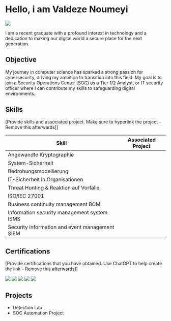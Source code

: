 # Hello, i am Valdeze Noumeyi
<a href="www.linkedin.com/in/valdeze-noumeyi"><img src="https://img.shields.io/badge/-LinkedIn-0072b1?&style=for-the-badge&logo=linkedin&logoColor=white" /></a>

I am a recent graduate with a profound interest in technology and a dedication to making our digital world a secure place for the next generation.

## Objective

My journey in computer science has sparked a strong passion for cybersecurity, driving my ambition to transition into this field. My goal is to join a Security Operations Center (SOC) as a Tier 1/2 Analyst, or IT security officer where I can contribute my skills to safeguarding digital environments.

## Skills
[Provide skills and associated project. Make sure to hyperlink the project - Remove this afterwards]]

| Skill                                           | Associated Project         |
|-------------------------------------------------|----------------------------|
|Angewandte Kryptographie
|System-Sicherheit
|Bedrohungsmodellierung
|IT-Sicherheit in Organisationen
|Threat Hunting & Reaktion auf Vorfälle
|ISO/IEC 27001 
|Business continuity management BCM
|Information security management system ISMS
|Security information and event management SIEM 

## Certifications
[Provide certifications that you have obtained. Use ChatGPT to help create the link - Remove this afterwards]]
<div>
<img src="https://img.shields.io/badge/-Security%2B-FF0000?&style=for-the-badge&logo=CompTIA&logoColor=white" />
<img src="https://img.shields.io/badge/-Network%2B-007ACC?&style=for-the-badge&logo=CompTIA&logoColor=white" />
<img src="https://img.shields.io/badge/-A%2B-4D4D4D?&style=for-the-badge&logo=CompTIA&logoColor=white" />
<img src="https://img.shields.io/badge/-CDSA-006400?&style=for-the-badge&logoColor=white" />
<img src="https://img.shields.io/badge/-CCD-000080?&style=for-the-badge&logoColor=white" />
</div>

## Projects
- Detection Lab
- SOC Automation Project
